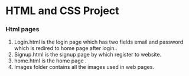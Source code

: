 # HTML and CSS Project
### Html pages
1. Login.html is the login page which has two fields email and password which is redired to home page after login..
2. Signup.html is the signup page by which register to website.
3. home.html is the home page .
4. Images folder contains all the images used in web pages.
